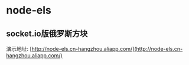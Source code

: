 # node-els 
## socket.io版俄罗斯方块
演示地址: [http://node-els.cn-hangzhou.aliapp.com/](http://node-els.cn-hangzhou.aliapp.com/)
